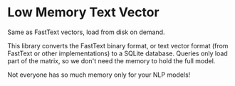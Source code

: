 # Low Memory Text Vector

Same as FastText vectors, load from disk on demand.

This library converts the FastText binary format, or text vector format (from FastText or other implementations) to a SQLite database.
Queries only load part of the matrix, so we don't need the memory to hold the full model.

Not everyone has so much memory only for your NLP models!
